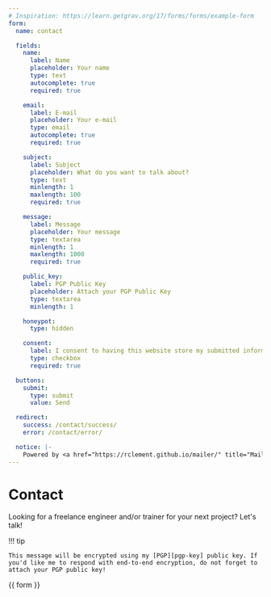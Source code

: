 ```yaml
---
# Inspiration: https://learn.getgrav.org/17/forms/forms/example-form
form:
  name: contact

  fields:
    name:
      label: Name
      placeholder: Your name
      type: text
      autocomplete: true
      required: true

    email:
      label: E-mail
      placeholder: Your e-mail
      type: email
      autocomplete: true
      required: true

    subject:
      label: Subject
      placeholder: What do you want to talk about?
      type: text
      minlength: 1
      maxlength: 100
      required: true

    message:
      label: Message
      placeholder: Your message
      type: textarea
      minlength: 1
      maxlength: 1000
      required: true

    public_key:
      label: PGP Public Key
      placeholder: Attach your PGP Public Key
      type: textarea
      minlength: 1

    honeypot:
      type: hidden

    consent:
      label: I consent to having this website store my submitted information in order to respond to my inquiry.
      type: checkbox
      required: true

  buttons:
    submit:
      type: submit
      value: Send

  redirect:
    success: /contact/success/
    error: /contact/error/

  notice: |-
    Powered by <a href="https://rclement.github.io/mailer/" title="Mailer">Mailer</a>
---
```


# Contact

Looking for a freelance engineer and/or trainer for your next project? Let's talk!

!!! tip

    This message will be encrypted using my [PGP][pgp-key] public key. If you'd like me to respond with end-to-end encryption, do not forget to attach your PGP public key!

{{ form }}

[pgp-key]: /.well-known/openpgpkey/hu/dj3498u4hyyarh35rkjfnghbjxug6b19
